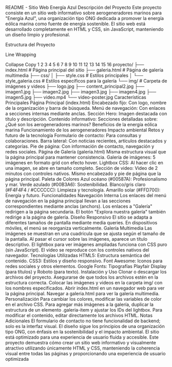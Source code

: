 README - Sitio Web Energía Azul
Descripción del Proyecto
Este proyecto consiste en un sitio web informativo sobre aerogeneradores marinos para "Energía Azul", una organización tipo ONG dedicada a promover la energía eólica marina como fuente de energía sostenible. El sitio web está desarrollado completamente en HTML y CSS, sin JavaScript, manteniendo un diseño limpio y profesional.

Estructura del Proyecto

Line Wrapping

Collapse
Copy
1
2
3
4
5
6
7
8
9
10
11
12
13
14
15
16
proyecto/
├── index.html              # Página principal del sitio
├── galeria.html            # Página de galería multimedia
├── css/
│   ├── style.css          # Estilos principales
│   └── style_galeria.css  # Estilos específicos para la galería
└── img/                   # Carpeta de imágenes y videos
    ├── logo.jpg
    ├── content_principal2.jpg
    ├── imagen1.jpg
    ├── imagen2.jpg
    ├── imagen3.jpg
    ├── imagen4.jpg
    ├── imagen5.jpg
    ├── video.mp4
    └── video-poster.jpg
Características Principales
Página Principal (index.html)
Encabezado fijo: Con logo, nombre de la organización y barra de búsqueda.
Menú de navegación: Con enlaces a secciones internas mediante anclas.
Sección Hero: Imagen destacada con título y descripción.
Contenido informativo: Secciones detalladas sobre:
¿Qué son los aerogeneradores marinos?
Beneficios de la energía eólica marina
Funcionamiento de los aerogeneradores
Impacto ambiental
Retos y futuro de la tecnología
Formulario de contacto: Para consultas y colaboraciones.
Barra lateral: Con noticias recientes, artículos destacados y categorías.
Pie de página: Con información de contacto, navegación y redes sociales.
Página de Galería (galeria.html)
Misma estructura visual que la página principal para mantener consistencia.
Galería de imágenes: 5 imágenes en formato grid con efecto hover.
Lightbox CSS: Al hacer clic en una imagen, se abre en tamaño completo.
Sección de video: Video de 2 minutos con controles nativos.
Mismo encabezado y pie de página que la página principal.
Paleta de Colores
Azul océano (#00587A): Profesionalismo y mar.
Verde azulado (#00B3A6): Sostenibilidad.
Blanco/gris claro (#F4F4F4 / #CCCCCC): Limpieza y tecnología.
Amarillo solar (#FFD700): Energía y futuro.
Funcionalidades
Navegación Interna
Los enlaces del menú de navegación en la página principal llevan a las secciones correspondientes mediante anclas (anchors).
Los enlaces a "Galería" redirigen a la página secundaria.
El botón "Explora nuestra galería" también redirige a la página de galería.
Diseño Responsivo
El sitio se adapta a diferentes tamaños de pantalla mediante media queries.
En dispositivos móviles, el menú se reorganiza verticalmente.
Galería Multimedia
Las imágenes se muestran en una cuadrícula que se ajusta según el tamaño de la pantalla.
Al pasar el cursor sobre las imágenes, aparece un título descriptivo.
El lightbox para ver imágenes ampliadas funciona con CSS puro (sin JavaScript).
El video se reproduce con los controles nativos del navegador.
Tecnologías Utilizadas
HTML5: Estructura semántica del contenido.
CSS3: Estilos y diseño responsivo.
Font Awesome: Iconos para redes sociales y otros elementos.
Google Fonts: Tipografías Playfair Display (para títulos) y Roboto (para texto).
Instalación y Uso
Clonar o descargar los archivos del proyecto.
Asegurarse de que todos los archivos estén en la estructura correcta.
Colocar las imágenes y videos en la carpeta img/ con los nombres especificados.
Abrir index.html en un navegador web para ver la página principal.
Navegar a galeria.html para ver la galería multimedia.
Personalización
Para cambiar los colores, modificar las variables de color en el archivo CSS.
Para agregar más imágenes a la galería, duplicar la estructura de un elemento .galeria-item y ajustar los IDs del lightbox.
Para modificar el contenido, editar directamente los archivos HTML.
Notas Adicionales
El formulario de contacto no tiene funcionalidad de backend; solo es la interfaz visual.
El diseño sigue los principios de una organización tipo ONG, con énfasis en la sostenibilidad y el impacto ambiental.
El sitio está optimizado para una experiencia de usuario fluida y accesible.
Este proyecto demuestra cómo crear un sitio web informativo y visualmente atractivo utilizando únicamente HTML y CSS, manteniendo la coherencia visual entre todas las páginas y proporcionando una experiencia de usuario optimizada
